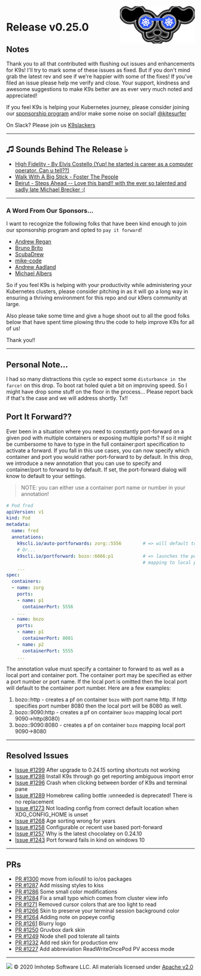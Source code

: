 <img src="https://raw.githubusercontent.com/derailed/k9s/master/assets/k9s_small.png" align="right" width="200" height="auto"/>

# Release v0.25.0

## Notes

Thank you to all that contributed with flushing out issues and enhancements for K9s! I'll try to mark some of these issues as fixed. But if you don't mind grab the latest rev and see if we're happier with some of the fixes! If you've filed an issue please help me verify and close. Your support, kindness and awesome suggestions to make K9s better are as ever very much noted and appreciated!

If you feel K9s is helping your Kubernetes journey, please consider joining our [sponsorship program](https://github.com/sponsors/derailed) and/or make some noise on social! [@kitesurfer](https://twitter.com/kitesurfer)

On Slack? Please join us [K9slackers](https://join.slack.com/t/k9sers/shared_invite/enQtOTA5MDEyNzI5MTU0LWQ1ZGI3MzliYzZhZWEyNzYxYzA3NjE0YTk1YmFmNzViZjIyNzhkZGI0MmJjYzhlNjdlMGJhYzE2ZGU1NjkyNTM)

---

## ♫ Sounds Behind The Release ♭

* [High Fidelity - By Elvis Costello (Yup! he started is career as a computer operator. Can u tell??)](https://www.youtube.com/watch?v=DJS-2kacmpU)
* [Walk With A Big Stick - Foster The People](https://www.youtube.com/watch?v=XMY1VMTyl8s)
* [Beirut - Steps Ahead -- Love this band!! with the ever so talented and sadly late Michael Brecker ;(](https://www.youtube.com/watch?v=UExKTZ3veB8)

---

### A Word From Our Sponsors...

I want to recognize the following folks that have been kind enough to join our sponsorship program and opted to `pay it forward`!

* [Andrew Regan](https://github.com/poblish)
* [Bruno Brito](https://github.com/brunohbrito)
* [ScubaDrew](https://github.com/ScubaDrew)
* [mike-code](https://github.com/mike-code)
* [Andrew Aadland](https://github.com/DaemonDude23)
* [Michael Albers](https://github.com/michaeljohnalbers)

So if you feel K9s is helping with your productivity while administering your Kubernetes clusters, please consider pitching in as it will go a long way in ensuring a thriving environment for this repo and our k9ers community at large.

Also please take some time and give a huge shoot out to all the good folks below that have spent time plowing thru the code to help improve K9s for all of us!

Thank you!!

---

## Personal Note...

I had so many distractions this cycle so expect some `disturbance in the farce!` on this drop.
To boot rat holed quiet a bit on improving speed. So I might have drop some stuff on the floor in the process...
Please report back if that's the case and we will address shortly. Tx!!

## Port It Forward??

Ever been in a situation where you need to constantly port-forward on a given pod with multiple containers or exposing multiple ports? If so it might be cumbersome to have to type in the full container:port specification to activate a forward. If you fall in this use cases, you can now specify which container and port you would rather port-forward to by default. In this drop, we introduce a new annotation that you can use to specify and container/port to forward to by default. If set, the port-forward dialog will know to default to your settings.

> NOTE: you can either use a container port name or number in your annotation!

```yaml
# Pod fred
apiVersion: v1
kind: Pod
metadata:
  name: fred
  annotations:
    k9scli.io/auto-portforwards: zorg::5556        # => will default to container zorg port 5556 and local port 5566. No port-forward dialog will be shown.
    # Or...
    k9scli.io/portforward: bozo::6666:p1           # => launches the port-forward dialog selecting default port-forward on container bozo port named p1(8081)
                                                   # mapping to local port 6666.
    ...
spec:
  containers:
  - name: zorg
    ports:
    - name: p1
      containerPort: 5556
    ...
  - name: bozo
    ports:
    - name: p1
      containerPort: 8081
    - name: p2
      containerPort: 5555
    ...
```

The annotation value must specify a container to forward to as well as a local port and container port. The container port may be specified as either a port number or port name. If the local port is omitted then the local port will default to the container port number. Here are a few examples:

1. bozo::http      - creates a pf on container `bozo` with port name http. If http specifies port number 8080 then the local port will be 8080 as well.
2. bozo::9090:http - creates a pf on container `bozo` mapping local port 9090->http(8080)
3. bozo::9090:8080 - creates a pf on container `bozo` mapping local port 9090->8080

---

## Resolved Issues

* [Issue #1299](https://github.com/kswapd/k9s/issues/1299) After upgrade to 0.24.15 sorting shortcuts not working
* [Issue #1298](https://github.com/kswapd/k9s/issues/1298) Install K9s through go get reporting ambiguous import error
* [Issue #1296](https://github.com/kswapd/k9s/issues/1296) Crash when clicking between border of K9s and terminal pane
* [Issue #1289](https://github.com/kswapd/k9s/issues/1289) Homebrew calling bottle :unneeded is deprecated! There is no replacement
* [Issue #1273](https://github.com/kswapd/k9s/issues/1273) Not loading config from correct default location when XDG_CONFIG_HOME is unset
* [Issue #1268](https://github.com/kswapd/k9s/issues/1268) Age sorting wrong for years
* [Issue #1258](https://github.com/kswapd/k9s/issues/1258) Configurable or recent use based port-forward
* [Issue #1257](https://github.com/kswapd/k9s/issues/1257) Why is the latest chocolatey on 0.24.10
* [Issue #1243](https://github.com/kswapd/k9s/issues/1243) Port forward fails in kind on windows 10

---

## PRs

* [PR #1300](https://github.com/kswapd/k9s/pull/1300) move from io/ioutil to io/os packages
* [PR #1287](https://github.com/kswapd/k9s/pull/1287) Add missing styles to kiss
* [PR #1286](https://github.com/kswapd/k9s/pull/1286) Some small color modifications
* [PR #1284](https://github.com/kswapd/k9s/pull/1284) Fix a small typo which comes from cluster view info
* [PR #1271](https://github.com/kswapd/k9s/pull/1271) Removed cursor colors that are too light to read
* [PR #1266](https://github.com/kswapd/k9s/pull/1266) Skin to preserve your terminal session background color
* [PR #1264](https://github.com/kswapd/k9s/pull/1205) Adding note on popeye config
* [PR #1261](https://github.com/kswapd/k9s/pull/1261) Blurry logo
* [PR #1250](https://github.com/kswapd/k9s/pull/1250) Gruvbox dark skin
* [PR #1249](https://github.com/kswapd/k9s/pull/1249) Node shell pod tolerate all taints
* [PR #1232](https://github.com/kswapd/k9s/pull/1232) Add red skin for production env
* [PR #1227](https://github.com/kswapd/k9s/pull/1227) Add abbreviation ReadWriteOncePod PV access mode

---

<img src="https://raw.githubusercontent.com/derailed/k9s/master/assets/imhotep_logo.png" width="32" height="auto"/> © 2020 Imhotep Software LLC. All materials licensed under [Apache v2.0](http://www.apache.org/licenses/LICENSE-2.0)
